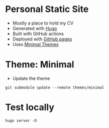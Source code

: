 # Personal Static Site
- Mostly a place to hold my CV
- Generated with [Hugo](https://gohugo.io/documentation/)
- Built with GitHub actions
- Deployed with [GitHub pages](https://gohugo.io/hosting-and-deployment/hosting-on-github/)
- Uses [Minimal Themes](https://themes.gohugo.io/themes/minimal/)


# Theme: Minimal
* Update the theme
```
git submodule update --remote themes/minimal
```

# Test locally
```
hugo server -D
```